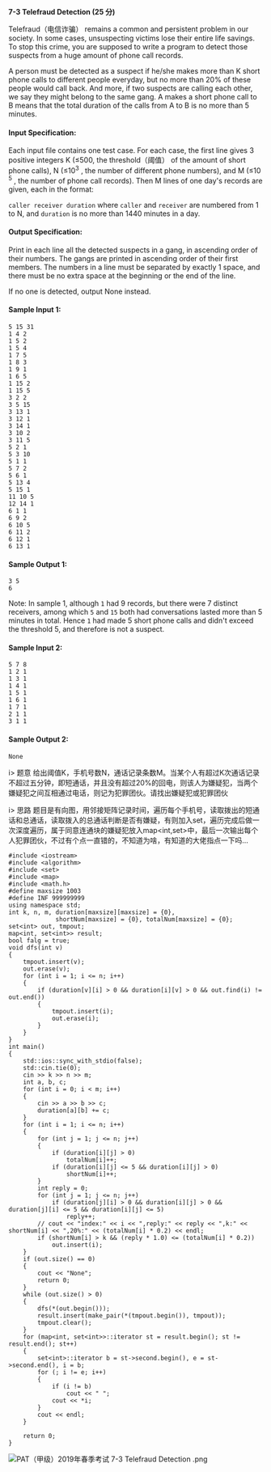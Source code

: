 **7-3 Telefraud Detection (25 分)**


Telefraud（电信诈骗） remains a common and persistent problem in our society. In some cases, unsuspecting victims lose their entire life savings. To stop this crime, you are supposed to write a program to detect those suspects from a huge amount of phone call records.

A person must be detected as a suspect if he/she makes more than K short phone calls to different people everyday, but no more than 20% of these people would call back. And more, if two suspects are calling each other, we say they might belong to the same gang. A makes a short phone call to B means that the total duration of the calls from A to B is no more than 5 minutes.

#### Input Specification:
Each input file contains one test case. For each case, the first line gives 3 positive integers K (≤500, the threshold（阈值） of the amount of short phone calls), N (≤10<sup>3</sup> , the number of different phone numbers), and M (≤10<sup>​5</sup> , the number of phone call records). Then M lines of one day's records are given, each in the format:

`caller receiver duration`
where `caller` and `receiver` are numbered from 1 to N, and `duration` is no more than 1440 minutes in a day.

#### Output Specification:
Print in each line all the detected suspects in a gang, in ascending order of their numbers. The gangs are printed in ascending order of their first members. The numbers in a line must be separated by exactly 1 space, and there must be no extra space at the beginning or the end of the line.

If no one is detected, output None instead.

#### Sample Input 1:
```
5 15 31
1 4 2
1 5 2
1 5 4
1 7 5
1 8 3
1 9 1
1 6 5
1 15 2
1 15 5
3 2 2
3 5 15
3 13 1
3 12 1
3 14 1
3 10 2
3 11 5
5 2 1
5 3 10
5 1 1
5 7 2
5 6 1
5 13 4
5 15 1
11 10 5
12 14 1
6 1 1
6 9 2
6 10 5
6 11 2
6 12 1
6 13 1
```
#### Sample Output 1:
```
3 5
6
```
Note: In sample 1, although `1` had 9 records, but there were 7 distinct receivers, among which `5` and `15` both had conversations lasted more than 5 minutes in total. Hence `1` had made 5 short phone calls and didn't exceed the threshold 5, and therefore is not a suspect.

#### Sample Input 2:
```
5 7 8
1 2 1
1 3 1
1 4 1
1 5 1
1 6 1
1 7 1
2 1 1
3 1 1
```
#### Sample Output 2:
```
None
```

i> 题意
给出阈值K，手机号数N，通话记录条数M。当某个人有超过K次通话记录不超过五分钟，即短通话，并且没有超过20%的回电，则该人为嫌疑犯，当两个嫌疑犯之间互相通过电话，则记为犯罪团伙。请找出嫌疑犯或犯罪团伙

i> 思路
题目是有向图，用邻接矩阵记录时间，遍历每个手机号，读取拨出的短通话和总通话，读取拨入的总通话判断是否有嫌疑，有则加入set，遍历完成后做一次深度遍历，属于同意连通块的嫌疑犯放入map<int,set>中，最后一次输出每个人犯罪团伙，不过有个点一直错的，不知道为啥，有知道的大佬指点一下吗...

```
#include <iostream>
#include <algorithm>
#include <set>
#include <map>
#include <math.h>
#define maxsize 1003
#define INF 999999999
using namespace std;
int k, n, m, duration[maxsize][maxsize] = {0},
             shortNum[maxsize] = {0}, totalNum[maxsize] = {0};
set<int> out, tmpout;
map<int, set<int>> result;
bool falg = true;
void dfs(int v)
{
    tmpout.insert(v);
    out.erase(v);
    for (int i = 1; i <= n; i++)
    {
        if (duration[v][i] > 0 && duration[i][v] > 0 && out.find(i) != out.end())
        {
            tmpout.insert(i);
            out.erase(i);
        }
    }
}
int main()
{
    std::ios::sync_with_stdio(false);
    std::cin.tie(0);
    cin >> k >> n >> m;
    int a, b, c;
    for (int i = 0; i < m; i++)
    {
        cin >> a >> b >> c;
        duration[a][b] += c;
    }
    for (int i = 1; i <= n; i++)
    {
        for (int j = 1; j <= n; j++)
        {
            if (duration[i][j] > 0)
                totalNum[i]++;
            if (duration[i][j] <= 5 && duration[i][j] > 0)
                shortNum[i]++;
        }
        int reply = 0;
        for (int j = 1; j <= n; j++)
            if (duration[j][i] > 0 && duration[i][j] > 0 && duration[j][i] <= 5 && duration[i][j] <= 5)
                reply++;
        // cout << "index:" << i << ",reply:" << reply << ",k:" << shortNum[i] << ",20%:" << (totalNum[i] * 0.2) << endl;
        if (shortNum[i] > k && (reply * 1.0) <= (totalNum[i] * 0.2))
            out.insert(i);
    }
    if (out.size() == 0)
    {
        cout << "None";
        return 0;
    }
    while (out.size() > 0)
    {
        dfs(*(out.begin()));
        result.insert(make_pair(*(tmpout.begin()), tmpout));
        tmpout.clear();
    }
    for (map<int, set<int>>::iterator st = result.begin(); st != result.end(); st++)
    {
        set<int>::iterator b = st->second.begin(), e = st->second.end(), i = b;
        for (; i != e; i++)
        {
            if (i != b)
                cout << " ";
            cout << *i;
        }
        cout << endl;
    }

    return 0;
}
```

![PAT（甲级）2019年春季考试  7-3 Telefraud Detection .png][1]


[1]: http://alomerry.com/usr/uploads/2020/01/1770240891.png